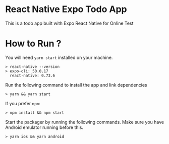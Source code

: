 # React Native Expo Todo App

This is a todo app built with Expo React Native for Online Test

# How to Run ?

You will need `yarn start` installed on your machine.

```shell
> react-native --version
> expo-cli: 50.0.17
  react-native: 0.73.6
```

Run the following command to install the app and link dependencies

```shell
> yarn && yarn start
```

If you prefer `npm`:

```shell
> npm install && npm start
```

Start the packager by running the following commands. Make sure you have Android emulator running before this.

```shell
> yarn ios && yarn android
```
